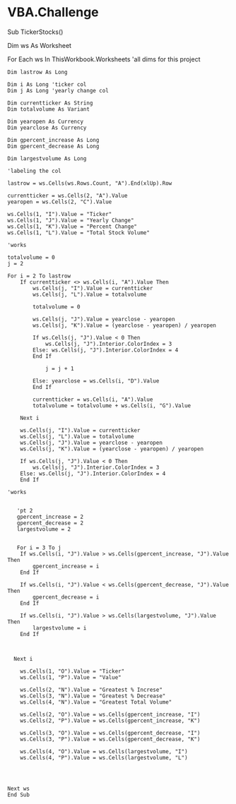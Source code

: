 # VBA.Challenge
Sub TickerStocks()
  
  Dim ws As Worksheet
  
  For Each ws In ThisWorkbook.Worksheets
    'all dims for this project
    
    Dim lastrow As Long
    
    Dim i As Long 'ticker col
    Dim j As Long 'yearly change col
    
    Dim currentticker As String
    Dim totalvolume As Variant
    
    Dim yearopen As Currency
    Dim yearclose As Currency
    
    Dim gpercent_increase As Long
    Dim gpercent_decrease As Long
    
    Dim largestvolume As Long
    
    'labeling the col
    
    lastrow = ws.Cells(ws.Rows.Count, "A").End(xlUp).Row
    
    currentticker = ws.Cells(2, "A").Value
    yearopen = ws.Cells(2, "C").Value
    
    ws.Cells(1, "I").Value = "Ticker"
    ws.Cells(1, "J").Value = "Yearly Change"
    ws.Cells(1, "K").Value = "Percent Change"
    ws.Cells(1, "L").Value = "Total Stock Volume"
    
    'works
    
    totalvolume = 0
    j = 2
    
    For i = 2 To lastrow
        If currentticker <> ws.Cells(i, "A").Value Then
            ws.Cells(j, "I").Value = currentticker
            ws.Cells(j, "L").Value = totalvolume
            
            totalvolume = 0
            
            ws.Cells(j, "J").Value = yearclose - yearopen
            ws.Cells(j, "K").Value = (yearclose - yearopen) / yearopen
            
            If ws.Cells(j, "J").Value < 0 Then
                ws.Cells(j, "J").Interior.ColorIndex = 3
            Else: ws.Cells(j, "J").Interior.ColorIndex = 4
            End If
            
                j = j + 1
                
            Else: yearclose = ws.Cells(i, "D").Value
            End If
            
            currentticker = ws.Cells(i, "A").Value
            totalvolume = totalvolume + ws.Cells(i, "G").Value
            
        Next i
        
        ws.Cells(j, "I").Value = currentticker
        ws.Cells(j, "L").Value = totalvolume
        ws.Cells(j, "J").Value = yearclose - yearopen
        ws.Cells(j, "K").Value = (yearclose - yearopen) / yearopen
        
        If ws.Cells(j, "J").Value < 0 Then
            ws.Cells(j, "J").Interior.ColorIndex = 3
        Else: ws.Cells(j, "J").Interior.ColorIndex = 4
        End If
    
    'works
            
            
       'pt 2
       gpercent_increase = 2
       gpercent_decrease = 2
       largestvolume = 2
            
        
       For i = 3 To j
        If ws.Cells(i, "J").Value > ws.Cells(gpercent_increase, "J").Value Then
            gpercent_increase = i
        End If
        
        If ws.Cells(i, "J").Value < ws.Cells(gpercent_decrease, "J").Value Then
            gpercent_decrease = i
        End If
        
        If ws.Cells(i, "J").Value > ws.Cells(largestvolume, "J").Value Then
            largestvolume = i
        End If
        
        
        
      Next i
      
        ws.Cells(1, "O").Value = "Ticker"
        ws.Cells(1, "P").Value = "Value"
        
        ws.Cells(2, "N").Value = "Greatest % Increse"
        ws.Cells(3, "N").Value = "Greatest % Decrease"
        ws.Cells(4, "N").Value = "Greatest Total Volume"
        
        ws.Cells(2, "O").Value = ws.Cells(gpercent_increase, "I")
        ws.Cells(2, "P").Value = ws.Cells(gpercent_increase, "K")
        
        ws.Cells(3, "O").Value = ws.Cells(gpercent_decrease, "I")
        ws.Cells(3, "P").Value = ws.Cells(gpercent_decrease, "K")
        
        ws.Cells(4, "O").Value = ws.Cells(largestvolume, "I")
        ws.Cells(4, "P").Value = ws.Cells(largestvolume, "L")
        
        
    
    
    Next ws
    End Sub
    
    
   
    
